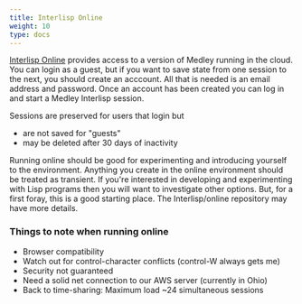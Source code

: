 ```yaml
---
title: Interlisp Online
weight: 10
type: docs
---
```


[Interlisp Online](https://online.interlisp.org/user/login) provides access to a version of Medley running in the cloud. You can login as a guest, but if you want to save state from one session to the next, you should create an acccount. All that is needed is an email address and password. Once an account has been created you can log in and start a Medley Interlisp session.

Sessions are preserved for users that login but 
* are not saved for "guests"
* may be deleted after 30 days of inactivity

Running online should be good for experimenting and introducing yourself to the environment. Anything you create in the online environment should be treated as transient. If you're interested in developing and experimenting with Lisp programs then you will want to investigate other options. But, for a first foray, this is a good starting place. The Interlisp/online repository may have more details.

### Things to note when running online

* Browser compatibility
* Watch out for control-character conflicts (control-W always gets me)
* Security not guaranteed
* Need a solid net connection to our AWS server (currently in Ohio)
* Back to time-sharing: Maximum load ~24 simultaneous sessions
